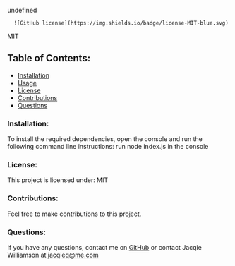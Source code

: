 undefined

      ![GitHub license](https://img.shields.io/badge/license-MIT-blue.svg)
   MIT
   ## Table of Contents:
   * [Installation](#installation)
   * [Usage](#usage)
   * [License](#license)
   * [Contributions](#contributions)
   * [Questions](#questions)
      
   ### Installation:
   To install the required dependencies, open the console and run the following command line instructions:
   run node index.js in the console

   ### License:
   This project is licensed under:
   MIT

   ### Contributions:
   

   Feel free to make contributions to this project.

   ### Questions:
   If you have any questions, contact me on [GitHub](https://github.com/Jacqieq6464) or contact Jacqie Williamson at jacqieq@me.com

    